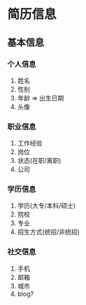 # 简历信息

## 基本信息

### 个人信息

1. 姓名
2. 性别
3. 年龄 => 出生日期
4. 头像

### 职业信息

1. 工作经验
2. 岗位
3. 状态(在职/离职)
4. 公司

### 学历信息

1. 学历(大专/本科/硕士)
2. 院校
3. 专业
4. 招生方式(统招/非统招)

### 社交信息

1. 手机
2. 邮箱
3. 城市
4. blog?